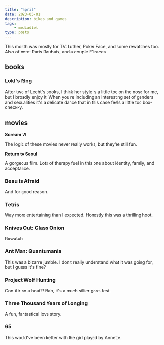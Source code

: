 ```yaml
---
title: "april"
date: 2023-05-01
description: bikes and games
tags: 
	- mediadiet
type: posts
---
```


This month was mostly for TV:
Luther, Poker Face, and some rewatches too. Also of note: Paris Roubaix, and a couple F1 races.

## books

### Loki's Ring

After two of Lecht's books, I think her style is a little too on the nose for me, but I broadly enjoy it. When you're including an interesting set of genders and sexualities it's a delicate dance that in this case feels a little too box-check-y. 

## movies

**Scream VI**

The logic of these movies never really works, but they're still fun.

**Return to Seoul**

A gorgeous film. Lots of therapy fuel in this one about identity, family, and acceptance.

### Beau is Afraid

And for good reason.

### Tetris

Way more entertaining than I expected. Honestly this was a thrilling hoot.

### Knives Out: Glass Onion

Rewatch.

### Ant Man: Quantumania 

This was a bizarre jumble. I don't really understand what it was going for, but I guess it's fine?

### Project Wolf Hunting

Con Air on a boat?! Nah, it's a much sillier gore-fest.

### Three Thousand Years of Longing

A fun, fantastical love story.

### 65

This would've been better with the girl played by Annette.